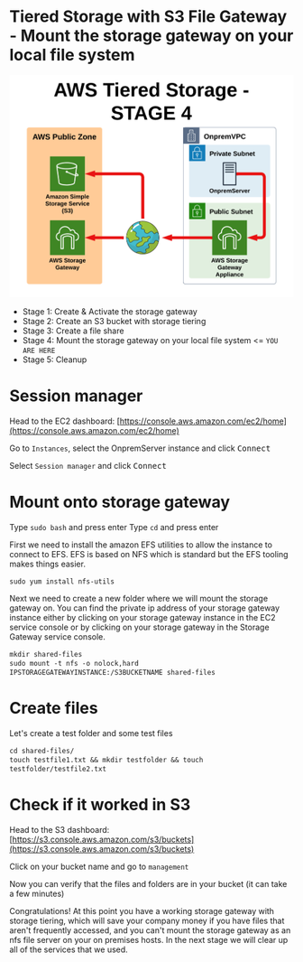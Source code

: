 # Tiered Storage with S3 File Gateway - Mount the storage gateway on your local file system

![Architecture](https://github.com/fldbock/aws-tiered-storage/blob/main/02_LABINSTRUCTIONS/STAGE4.png)

- Stage 1: Create & Activate the storage gateway
- Stage 2: Create an S3 bucket with storage tiering
- Stage 3: Create a file share
- Stage 4: Mount the storage gateway on your local file system <= `YOU ARE HERE`
- Stage 5: Cleanup

# Session manager

Head to the EC2 dashboard: [https://console.aws.amazon.com/ec2/home](https://console.aws.amazon.com/ec2/home)
 
Go to `Instances`, select the OnpremServer instance and click <kbd>Connect</kbd>

Select `Session manager` and click <kbd>Connect</kbd>

# Mount onto storage gateway

Type `sudo bash` and press enter
Type `cd` and press enter

First we need to install the amazon EFS utilities to allow the instance to connect to EFS. EFS is based on NFS which is standard but the EFS tooling makes things easier.

```
sudo yum install nfs-utils
```

Next we need to create a new folder where we will mount the storage gateway on.
You can find the private ip address of your storage gateway instance either by clicking on your storage gateway instance in the EC2 service console or by clicking on your storage gateway in the Storage Gateway service console.
```
mkdir shared-files
sudo mount -t nfs -o nolock,hard IPSTORAGEGATEWAYINSTANCE:/S3BUCKETNAME shared-files
```

# Create files

Let's create a test folder and some test files

```
cd shared-files/
touch testfile1.txt && mkdir testfolder && touch testfolder/testfile2.txt
```

# Check if it worked in S3

Head to the S3 dashboard: [https://s3.console.aws.amazon.com/s3/buckets](https://s3.console.aws.amazon.com/s3/buckets)

Click on your bucket name and go to `management`

Now you can verify that the files and folders are in your bucket (it can take a few minutes)

Congratulations! At this point you have a working storage gateway with storage tiering, which will save your company money if you have files that aren't frequently accessed, and you can't mount the storage gateway as an nfs file server on your on premises hosts.
In the next stage we will clear up all of the services that we used.